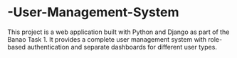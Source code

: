# -User-Management-System
This project is a web application built with Python and Django as part of the Banao Task 1. It provides a complete user management system with role-based authentication and separate dashboards for different user types.
